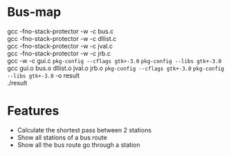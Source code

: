 # Bus-map
gcc -fno-stack-protector -w -c bus.c<br />
gcc -fno-stack-protector -w -c dllist.c<br />
gcc -fno-stack-protector -w -c jval.c<br />
gcc -fno-stack-protector -w -c jrb.c<br />
gcc -w -c gui.c `pkg-config --cflags gtk+-3.0` `pkg-config --libs gtk+-3.0`<br />
gcc gui.o bus.o dllist.o jval.o jrb.o `pkg-config --cflags gtk+-3.0` `pkg-config --libs gtk+-3.0` -o result<br />
./result<br />

# Features

- Calculate the shortest pass between 2 stations
- Show all stations of a bus route
- Show all the bus route go through a station





